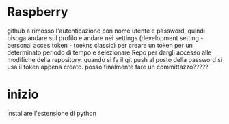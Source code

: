 # Raspberry

github a rimosso l'autenticazione con nome utente
e password, quindi bisoga andare sul profilo e andare nei settings 
(development setting - personal acces token - toekns classic) 
per creare un token per un determinato periodo di tempo e selezionare Repo per dargli accesso alle modifiche della repository. 
quando si fa il git push al posto della password si usa il token appena creato.
posso finalmente fare un committazzo?????

# inizio 

installare l'estensione di python